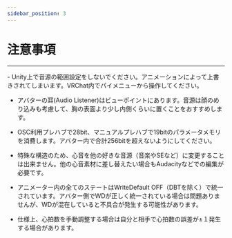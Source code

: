 ```yaml
---
sidebar_position: 3
---
```


# 注意事項
<hr/>
- Unity上で音源の範囲設定をしないでください。アニメーションによって上書きされてしまいます。VRChat内でパイメニューから操作してください。

- アバターの耳(Audio Listener)はビューポイントにあります。音源は顔のめり込みも考慮して、胸の表面より少し内側くらいに置くことをおすすめします。

- OSC利用プレハブで28bit、マニュアルプレハブで19bitのパラメータメモリを消費します。アバター内で合計256bitを超えないようにしてください。

- 特殊な構造のため、心音を他の好きな音源（音楽やSEなど）に変更することは出来ません。他の心音素材に差し替えたい場合もAudacityなどでの編集が必要です。

- アニメーター内の全てのステートはWriteDefault OFF（DBTを除く）で統一されています。アバター側でWDが正しく統一されている場合は問題ありませんが、WDが混在していると不具合が発生する可能性があります。

- 仕様上、心拍数を手動調整する場合は自分と相手で心拍数の誤差が±１発生する場合があります。